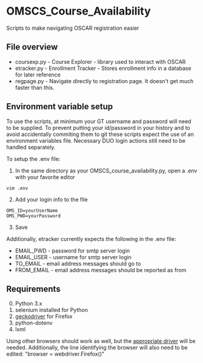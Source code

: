 
# OMSCS_Course_Availability

Scripts to make navigating OSCAR registration easier

## File overview
- coursexp.py - Course Explorer - library used to interact with OSCAR
- etracker.py - Enrollment Tracker - Stores enrollment info in a database for later reference
- regpage.py - Navigate directly to registration page. It doesn't get much faster than this.

## Environment variable setup

To use the scripts, at minimum your GT username and password will need to be supplied.
To prevent putting your id/password in your history and to avoid accidentally commiting
them to git these scripts expect the use of an environment variables file.
Necessary DUO login actions still need to be handled separately.

To setup the .env file:
1) In the same directory as your OMSCS_course_availability.py,
open a .env with your favorite editor
```
vim .env
```

2) Add your login info to the file
```
OMS_ID=yourUserName
OMS_PWD=yourPassword
```

3) Save

Additionally, etracker currently expects the following in the .env file:
- EMAIL_PWD - password for smtp server login
- EMAIL_USER - username for smtp server login
- TO_EMAIL - email address messages should go to
- FROM_EMAIL - email address messages should be reported as from


## Requirements
0) Python 3.x
1) selenium installed for Python
2) [geckodriver](https://github.com/mozilla/geckodriver/releases) for Firefox
3) python-dotenv
4) lxml

Using other browsers should work as well, but the [appropriate driver](https://seleniumhq.github.io/docs/wd.html#quick_reference) will be needed.
Additionally, the line identifying the browser will also need to be edited:
"browser = webdriver.Firefox()"
